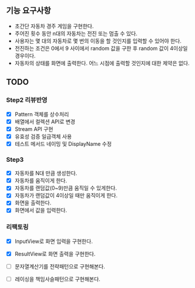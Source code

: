 ## 기능 요구사항
- 초간단 자동차 경주 게임을 구현한다.
- 주어진 횟수 동안 n대의 자동차는 전진 또는 멈출 수 있다.
- 사용자는 몇 대의 자동차로 몇 번의 이동을 할 것인지를 입력할 수 있어야 한다.
- 전진하는 조건은 0에서 9 사이에서 random 값을 구한 후 random 값이 4이상일 경우이다.
- 자동차의 상태를 화면에 출력한다. 어느 시점에 출력할 것인지에 대한 제약은 없다.

## TODO
### Step2 리뷰반영
- [x] Pattern 객체를 상수처리
- [x] 배열에서 컬렉션 API로 변경
- [x] Stream API 구현
- [x] 유효성 검증 일급객체 사용
- [x] 테스트 메서드 네이밍 및 DisplayName 수정

### Step3
- [x] 자동차를 N대 만큼 생성한다.
- [x] 자동차를 움직이게 한다.
- [x] 자동차를 랜덤값(0~9)만큼 움직일 수 있게한다.
- [x] 자동차가 랜덤값이 4이상일 때만 움직이게 한다.
- [x] 화면을 출력한다.
- [x] 화면에서 값을 입력한다.

### 리팩토링
- [x] InputView로 화면 입력을 구현한다.
- [x] ResultView로 화면 출력을 구현한다.

- [ ] 문자열계산기를 전략패턴으로 구현해본다.
- [ ] 레이싱을 책임사슬패턴으로 구현해본다.
